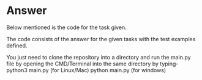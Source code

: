 # Answer
Below mentioned is the code for the task given.

The code consists of the answer for the given tasks with the test examples defined.

You just need to clone the repository into a directory and run the main.py file by opening the CMD/Terminal into the same directory by typing-
python3 main.py (for Linux/Mac)
python main.py (for windows)
